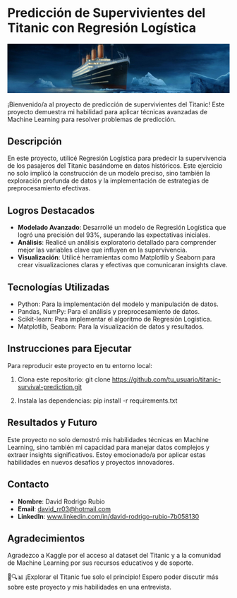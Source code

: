 # Predicción de Supervivientes del Titanic con Regresión Logística

![Titanic](https://github.com/DavidRR03/TITANIC--Machine-Learning/blob/main/dataset-cover.jpg)

¡Bienvenido/a al proyecto de predicción de supervivientes del Titanic! Este proyecto demuestra mi habilidad para aplicar técnicas avanzadas de Machine Learning para resolver problemas de predicción.

## Descripción
En este proyecto, utilicé Regresión Logística para predecir la supervivencia de los pasajeros del Titanic basándome en datos históricos. Este ejercicio no solo implicó la construcción de un modelo preciso, sino también la exploración profunda de datos y la implementación de estrategias de preprocesamiento efectivas.


## Logros Destacados
- **Modelado Avanzado**: Desarrollé un modelo de Regresión Logística que logró una precisión del 93%, superando las expectativas iniciales.
- **Análisis**: Realicé un análisis exploratorio detallado para comprender mejor las variables clave que influyen en la supervivencia.
- **Visualización**: Utilicé herramientas como Matplotlib y Seaborn para crear visualizaciones claras y efectivas que comunicaran insights clave.


## Tecnologías Utilizadas
- Python: Para la implementación del modelo y manipulación de datos.
- Pandas, NumPy: Para el análisis y preprocesamiento de datos.
- Scikit-learn: Para implementar el algoritmo de Regresión Logística.
- Matplotlib, Seaborn: Para la visualización de datos y resultados.


## Instrucciones para Ejecutar
Para reproducir este proyecto en tu entorno local:

1. Clona este repositorio:
git clone https://github.com/tu_usuario/titanic-survival-prediction.git

2. Instala las dependencias:
pip install -r requirements.txt


## Resultados y Futuro
Este proyecto no solo demostró mis habilidades técnicas en Machine Learning, sino también mi capacidad para manejar datos complejos y extraer insights significativos. Estoy emocionado/a por aplicar estas habilidades en nuevos desafíos y proyectos innovadores.


## Contacto
- **Nombre**: David Rodrigo Rubio
- **Email**: david_rr03@hotmail.com
- **LinkedIn**: www.linkedin.com/in/david-rodrigo-rubio-7b058130


## Agradecimientos
Agradezco a Kaggle por el acceso al dataset del Titanic y a la comunidad de Machine Learning por sus recursos educativos y de soporte.


🚢🔍📊 ¡Explorar el Titanic fue solo el principio! Espero poder discutir más sobre este proyecto y mis habilidades en una entrevista.


